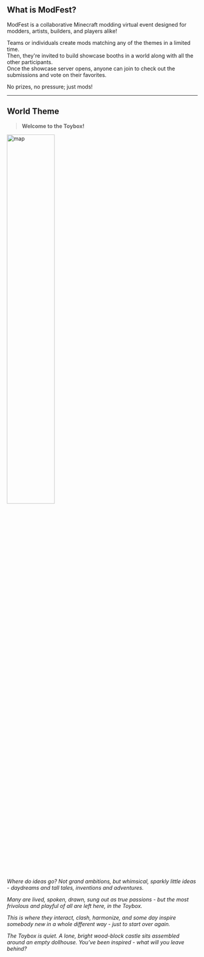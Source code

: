 ## What is ModFest?

ModFest is a collaborative Minecraft modding virtual event designed for modders,
artists, builders, and players alike!

Teams or individuals create mods matching any of the themes in a limited
time.<br/> Then, they're invited to build showcase booths in a world along with
all the other participants.<br/> Once the showcase server opens, anyone can join
to check out the submissions and vote on their favorites.

No prizes, no pressure; just mods!

---

## World Theme

> **Welcome to the Toybox!**

<img alt="map" src="/assets/event/toybox/map.png" width="50%"/>

_Where do ideas go? Not grand ambitions, but whimsical, sparkly little ideas - daydreams and tall tales, inventions and adventures._

_Many are lived, spoken, drawn, sung out as true passions - but the most frivolous and playful of all are left here, in the Toybox._

_This is where they interact, clash, harmonize, and some day inspire somebody new in a whole different way - just to start over again._

_The Toybox is quiet. A lone, bright wood-block castle sits assembled around an empty dollhouse. You've been inspired - what will you leave behind?_